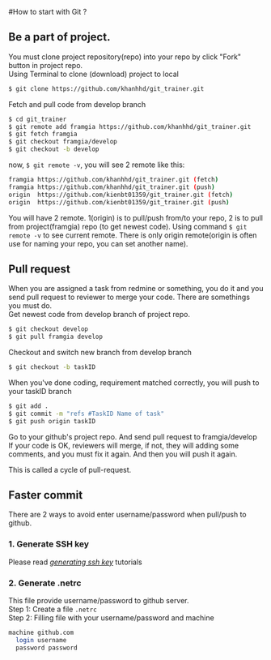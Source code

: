 #How to start with Git ?
## Be a part of project.
You must clone project repository(repo) into your repo by click "Fork" button in project repo.<br/>
Using Terminal to clone (download) project to local

```sh
$ git clone https://github.com/khanhhd/git_trainer.git
```
Fetch and pull code from develop branch

```sh
$ cd git_trainer
$ git remote add framgia https://github.com/khanhhd/git_trainer.git
$ git fetch framgia
$ git checkout framgia/develop
$ git checkout -b develop
```
now, `$ git remote -v`, you will see 2 remote like this:

```sh
framgia https://github.com/khanhhd/git_trainer.git (fetch)
framgia https://github.com/khanhhd/git_trainer.git (push)
origin  https://github.com/kienbt01359/git_trainer.git (fetch)
origin  https://github.com/kienbt01359/git_trainer.git (push)
```


You will have 2 remote. 1(origin) is to pull/push from/to your repo, 2 is to pull from project(framgia)
repo (to get newest code).
Using command `$ git remote -v` to see current remote. There is only origin remote(origin is often 
use for naming your repo, you can set another name).


## Pull request
When you are assigned a task from redmine or something, you do it and you send pull request to reviewer to merge your code.
There are somethings you must do.<br/>
 Get newest code from develop branch of project repo.

```sh
$ git checkout develop
$ git pull framgia develop
```
 Checkout and switch new branch from develop branch

```sh
$ git checkout -b taskID
```
 When you've done coding, requirement matched correctly, you will push to your taskID branch

```sh
$ git add .
$ git commit -m "refs #TaskID Name of task"
$ git push origin taskID
```
 Go to your github's project repo. And send pull request to framgia/develop<br/>
 If your code is OK, reviewers will merge, if not, they will adding some comments, and you must fix it again.
And then you will push it again.

This is called a cycle of pull-request.

## Faster commit
There are 2 ways to avoid enter username/password when pull/push to github.
### 1. Generate SSH key
Please read [*generating ssh key*](https://help.github.com/articles/generating-ssh-keys) tutorials
### 2. Generate .netrc
This file provide username/password to github server.<br/>
Step 1: Create a file `.netrc`<br/>
Step 2: Filling file with your username/password and machine

```sh
machine github.com
  login username
  password password
```


